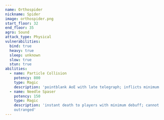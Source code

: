 ```yaml
---
name: Orthospider
nickname: Spider
image: orthospider.png
start_floor: 32
end_floor: 35
agro: Sound
attack_type: Physical
vulnerabilities:
  bind: true
  heavy: true
  sleep: unknown
  slow: true
  stun: true
abilities:
  - name: Particle Collision
    potency: 800
    type: Magic
    description: 'pointblank AoE with late telegraph; inflicts minimum (20s)'
  - name: Needle Spaser
    potency: 150
    type: Magic
    description: 'instant death to players with minimum debuff; cannot be
    outranged'
---
```

